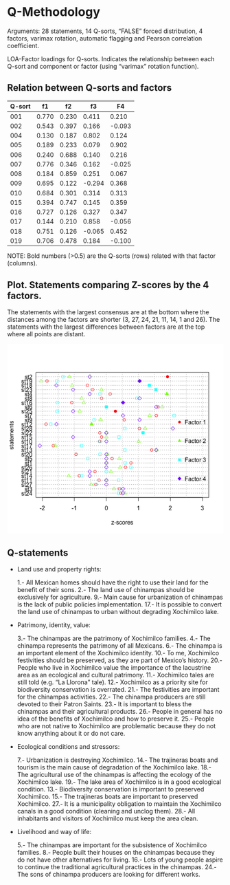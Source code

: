 # Q-Methodology

Arguments: 28 statements, 14 Q-sorts, “FALSE” forced distribution, 4 factors, 
varimax rotation, automatic flagging and Pearson correlation coefficient. 

LOA-Factor loadings for Q-sorts. Indicates the relationship between each Q-sort 
and component or factor (using “varimax” rotation function).

## Relation between Q-sorts and factors

|Q-sort 	|f1	|f2	|f3	|F4    |
|---------------|-------|-------|-------|------|
|001	|0.770	|0.230	|0.411	|0.210|
|002	|0.543	|0.397	|0.166	|-0.093|
|004	|0.130	|0.187	|0.802	|0.124|
|005	|0.189	|0.233	|0.079	|0.902|
|006	|0.240	|0.688	|0.140	|0.216|
|007	|0.776	|0.346	|0.162	|-0.025|
|008	|0.184	|0.859	|0.251	|0.067|
|009	|0.695	|0.122	|-0.294	|0.368|
|010	|0.684	|0.301	|0.314	|0.313|
|015	|0.394	|0.747	|0.145	|0.359|
|016	|0.727	|0.126	|0.327	|0.347|
|017	|0.144	|0.210	|0.858	|-0.056|
|018	|0.751	|0.126	|-0.065	|0.452|
|019	|0.706	|0.478	|0.184	|-0.100|

NOTE: Bold numbers (>0.5) are the Q-sorts (rows) related with that factor (columns).

## Plot. Statements comparing Z-scores by the 4 factors. 

 The statements with the largest consensus are at the bottom where the distances among the factors are shorter
 (3, 27, 24, 21, 11, 14, 1 and 26). The statements with the largest differences between factors
 are at the top where all points are distant. 
 
 <img src="Rplot_4factors.png">

## Q-statements

 - Land use and property rights:
 
   1.- All Mexican homes should have the right to use their land for the benefit of their sons.
   2.- The land use of chinampas should be exclusively for agriculture.
   9.- Main cause for urbanization of chinampas is the lack of public policies implementation.
   17.- It is possible to convert the land use of chinampas to urban without degrading Xochimilco lake. 
   
 - Patrimony, identity, value:
 
   3.- The chinampas are the patrimony of Xochimilco families.
   4.- The chinampa represents the patrimony of all Mexicans.
   6.- The chinampa is an important element of the Xochimilco identity.
   10.- To me, Xochimilco festivities should be preserved, as they are part of Mexico’s history.
   20.- People who live in Xochimilco value the importance of the lacustrine area as an ecological and cultural patrimony.
   11.- Xochimilco tales are still told (e.g. “La Llorona” tale).
   12.- Xochimilco as a priority site for biodiversity conservation is overrated.
   21.- The festivities are important for the chinampas activities.
   22.- The chinampa producers are still devoted to their Patron Saints. 
   23.- It is important to bless the chinampas and their agricultural products. 
   26.- People in general has no idea of the benefits of Xochimilco and how to preserve it. 
   25.- People who are not native to Xochimilco are problematic because they do not know anything about it or do not care.  
 
 - Ecological conditions and stressors:
 
   7.- Urbanization is destroying Xochimilco. 
   14.- The trajineras boats and tourism is the main cause of degradation of the Xochimilco lake. 
   18.- The agricultural use of the chinampas is affecting the ecology of the Xochimilco lake.
   19.- The lake area of Xochimilco is in a good ecological condition.
   13.- Biodiversity conservation is important to preserved Xochimilco. 
   15.- The trajineras boats are important to preserved Xochimilco. 
   27.- It is a municipality obligation to maintain the Xochimilco canals in a good condition (cleaning and unclog them).
   28.- All inhabitants and visitors of Xochimilco must keep the area clean. 
   
 - Livelihood and way of life:
   
   5.- The chinampas are important for the subsistence of Xochimilco families. 
   8.- People built their houses on the chinampas because they do not have other alternatives for living.
   16.- Lots of young people aspire to continue the traditional agricultural practices in the chinampas. 
   24.- The sons of chinampa producers are looking for different works.
